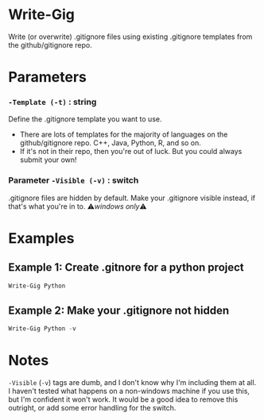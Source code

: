 # Write-Gig
Write (or overwrite) .gitignore files using existing .gitignore templates from the github/gitignore repo. 

# Parameters
### `-Template (-t)` : string
Define the .gitignore template you want to use.
- There are lots of templates for the majority of languages on the github/gitignore repo. C++, Java, Python, R, and so on. 
- If it's not in their repo, then you're out of luck. But you could always submit your own! 

### Parameter `-Visible (-v)` : switch
.gitignore files are hidden by default. Make your .gitignore visible instead, if that's what you're in to. 
:warning:_windows only_:warning:

# Examples
## Example 1: Create .gitnore for a python project
```PowerShell
Write-Gig Python
```

## Example 2: Make your .gitignore not hidden
```PowerShell
Write-Gig Python -v
```

# Notes
`-Visible` (`-v`) tags are dumb, and I don't know why I'm including them at all. I haven't tested what happens on a non-windows machine if you use this, but I'm confident it won't work. It would be a good idea to remove this outright, or add some error handling for the switch. 